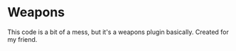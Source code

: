 # Weapons
This code is a bit of a mess, but it's a weapons plugin basically. Created for my friend.
